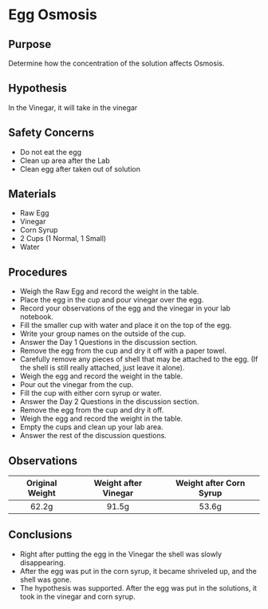 # Egg Osmosis

## Purpose
Determine how the concentration of the solution affects Osmosis.

## Hypothesis
In the Vinegar, it will take in the vinegar

## Safety Concerns

+ Do not eat the egg
+ Clean up area after the Lab
+ Clean egg after taken out of solution

## Materials
+ Raw Egg
+ Vinegar
+ Corn Syrup
+ 2 Cups (1 Normal, 1 Small)
+ Water

## Procedures

- Weigh the Raw Egg and record the weight in the table.
- Place the egg in the cup and pour vinegar over the egg.
- Record your observations of the egg and the vinegar in your lab notebook.
- Fill the smaller cup with water and place it on the top of the egg.
- Write your group names on the outside of the cup.
- Answer the Day 1 Questions in the discussion section.
- Remove the egg from the cup and dry it off with a paper towel. 
- Carefully remove any pieces of shell that may be attached to the egg. (If the shell is still really attached, just leave it alone).
- Weigh the egg and record the weight in the table.
- Pour out the vinegar from the cup. 
- Fill the cup with either corn syrup or water. 
- Answer the Day 2 Questions in the discussion section.
- Remove the egg from the cup and dry it off.
- Weigh the egg and record the weight in the table.
- Empty the cups and clean up your lab area.
- Answer the rest of the discussion questions.

## Observations

| Original Weight | Weight after Vinegar | Weight after Corn Syrup |
|:---------------:|:--------------------:|:-----------------------:|
| 62.2g           | 91.5g                | 53.6g                   |

## Conclusions
+ Right after putting the egg in the Vinegar the shell was slowly disappearing.
+ After the egg was put in the corn syrup, it became shriveled up, and the shell was gone.
+ The hypothesis was supported. After the egg was put in the solutions, it took in the vinegar and corn syrup.
